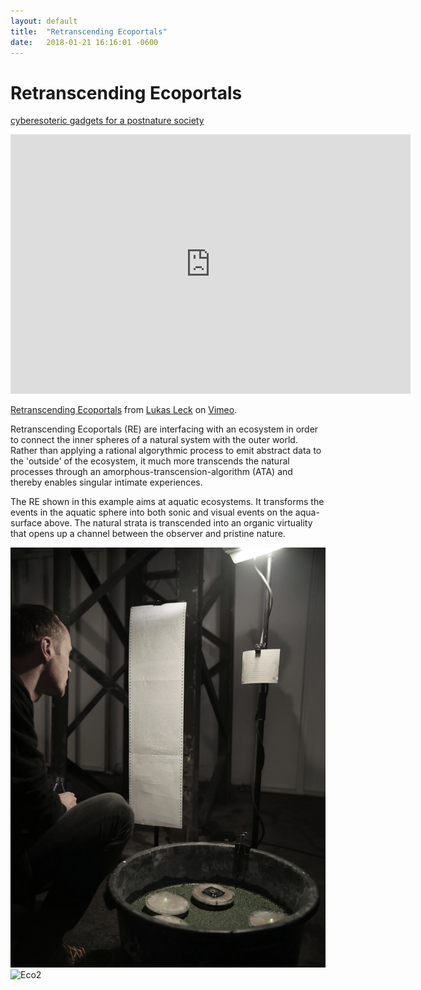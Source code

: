 ```yaml
---
layout: default
title:  "Retranscending Ecoportals"
date:   2018-01-21 16:16:01 -0600
---
```

# Retranscending Ecoportals
[cyberesoteric gadgets for a postnature society](https://player.vimeo.com/video/246704426) 

<iframe src="https://player.vimeo.com/video/246704426" width="640" height="415" frameborder="0" webkitallowfullscreen mozallowfullscreen allowfullscreen></iframe>
<p><a href="https://vimeo.com/246704426">Retranscending Ecoportals</a> from <a href="https://vimeo.com/user45314993">Lukas Leck</a> on <a href="https://vimeo.com">Vimeo</a>.</p>

Retranscending Ecoportals (RE) are interfacing with an ecosystem in order to connect the inner spheres of a natural system with the outer world. Rather than applying a rational algorythmic process to emit abstract data to the 'outside' of the ecosystem, it much more transcends the natural processes through an amorphous-transcension-algorithm (ATA) and thereby enables singular intimate experiences.

The RE shown in this example aims at aquatic ecosystems. It transforms the events in the aquatic sphere into both sonic and visual events on the aqua-surface above. The natural strata is transcended into an organic virtuality that opens up a channel between the observer and pristine nature.


![Eco1](/pictures/DAO1.jpg)
![Eco2](/pictures/DAO3.gif)
